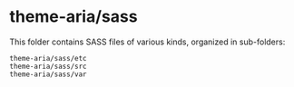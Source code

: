 # theme-aria/sass

This folder contains SASS files of various kinds, organized in sub-folders:

    theme-aria/sass/etc
    theme-aria/sass/src
    theme-aria/sass/var
